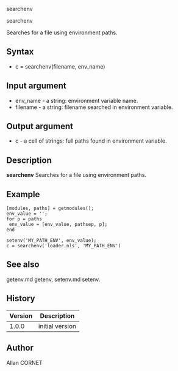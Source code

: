 



searchenv


searchenv

Searches for a file using environment paths.

## Syntax

- c = searchenv(filename, env_name)

## Input argument

 - env_name - a string: environment variable name.
 - filename - a string: filename searched in environment variable.

## Output argument

 - c - a cell of strings: full paths found in environment variable.

## Description


  <p><b>searchenv</b> Searches for a file using environment paths.</p>


## Example

```Nelson
[modules, paths] = getmodules();
env_value = '';
for p = paths
 env_value = [env_value, pathsep, p];
end

setenv('MY_PATH_ENV', env_value);
c = searchenv('loader.nls', 'MY_PATH_ENV')
```

## See also

getenv.md getenv, setenv.md setenv.
## History

|Version|Description|
|------|------|
|1.0.0|initial version|


## Author

Allan CORNET



